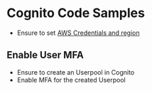 # Cognito Code Samples #

- Ensure to set [AWS Credentials and region](https://docs.aws.amazon.com/sdk-for-java/v1/developer-guide/setup-credentials.html)

## Enable User MFA ##

- Ensure to create an Userpool in Cognito
- Enable MFA for the created Userpool
